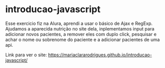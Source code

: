 # introducao-javascript
Esse exercicio fiz na Alura, aprendi a usar o básico de Ajax e RegExp. Ajudamos a aparecida nutrição no site dela, inplementamos input para adicionar novos pacientes, a remover eles com duplo click, pesquisar e achar o nome ou sobrenome do paciente  e a adicionar pacientes de uma api.

Link para ver o site: https://mariaclararodrigues.github.io/introducao-javascript/
